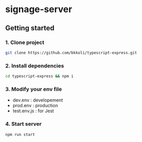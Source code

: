 # signage-server

## Getting started


### 1. Clone project
```bash
git clone https://github.com/bkkoli/typescript-express.git
```

### 2. Install dependencies
```bash
cd typescript-express && npm i
```

### 3. Modify your env file
- dev.env : developement
- prod.env : production
- test.env.js : for Jest

### 4. Start server
```bash
npm run start
```
